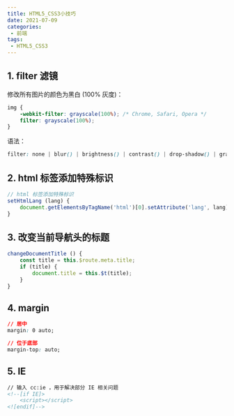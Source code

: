 ```yaml
---
title: HTML5_CSS3小技巧
date: 2021-07-09
categories:
 - 前端
tags:
 - HTML5_CSS3
---
```


<!-- more -->



## 1. filter 滤镜

修改所有图片的颜色为黑白 (100% 灰度)：

```css
img {
    -webkit-filter: grayscale(100%); /* Chrome, Safari, Opera */
    filter: grayscale(100%);
}
```

语法：

```css
filter: none | blur() | brightness() | contrast() | drop-shadow() | grayscale() | hue-rotate() | invert() | opacity() | saturate() | sepia() | url();
```



## 2. html 标签添加特殊标识

```javascript
// html 标签添加特殊标识
setHtmlLang (lang) {
	document.getElementsByTagName('html')[0].setAttribute('lang', lang);
}
```



## 3. 改变当前导航头的标题

```javascript
changeDocumentTitle () {
    const title = this.$route.meta.title;
    if (title) {
    	document.title = this.$t(title);
    }
}
```



## 4. margin

```css
// 居中
margin: 0 auto;

// 位于底部
margin-top: auto;
```



## 5. IE

```html
// 输入 cc:ie ，用于解决部分 IE 相关问题
<!--[if IE]>
	<script></script>
<![endif]-->
```

